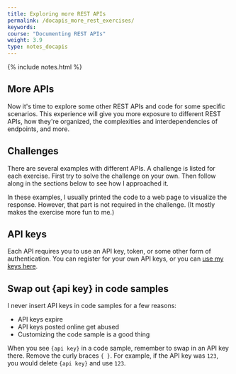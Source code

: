```yaml
---
title: Exploring more REST APIs
permalink: /docapis_more_rest_exercises/
keywords: 
course: "Documenting REST APIs"
weight: 3.9
type: notes_docapis
---
```

{% include notes.html %}

## More APIs
Now it's time to explore some other REST APIs and code for some specific scenarios. This experience will give you more exposure to different REST APIs, how they're organized, the complexities and interdependencies of endpoints, and more.

## Challenges
There are several examples with different APIs. A challenge is listed for each exercise. First try to solve the challenge on your own. Then follow along in the sections below to see how I approached it.

In these examples, I usually printed the code to a web page to visualize the response. However, that part is not required in the challenge. (It mostly makes the exercise more fun to me.)

## API keys
Each API requires you to use an API key, token, or some other form of authentication. You can register for your own API keys, or you can [use my keys here](http://idratherbetellingstories.com/docapis/apikeys.txt).

## Swap out {api key} in code samples
I never insert API keys in code samples for a few reasons:

* API keys expire
* API keys posted online get abused
* Customizing the code sample is a good thing

When you see `{api key}` in a code sample, remember to swap in an API key there. Remove the curly braces `{ }`. For example, if the API key was `123`, you would delete `{api key}` and use `123`.